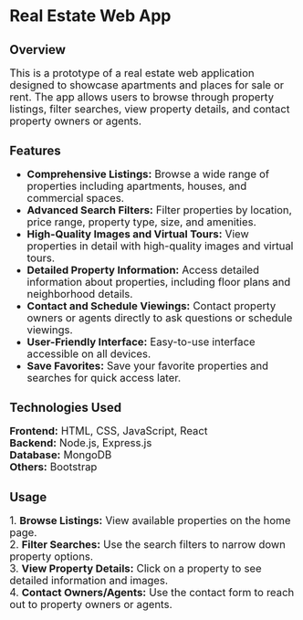 # Real Estate Web App

<h2>Overview</h2>

<p style="font-size:18px;">
This is a prototype of a real estate web application designed to showcase apartments and places for sale or rent. The app allows users to browse through property listings, filter searches, view property details, and contact property owners or agents.
</p>

<h2>Features</h2>

<ul style="font-size:18px;">
  <li><strong>Comprehensive Listings:</strong> Browse a wide range of properties including apartments, houses, and commercial spaces.</li>
  <li><strong>Advanced Search Filters:</strong> Filter properties by location, price range, property type, size, and amenities.</li>
  <li><strong>High-Quality Images and Virtual Tours:</strong> View properties in detail with high-quality images and virtual tours.</li>
  <li><strong>Detailed Property Information:</strong> Access detailed information about properties, including floor plans and neighborhood details.</li>
  <li><strong>Contact and Schedule Viewings:</strong> Contact property owners or agents directly to ask questions or schedule viewings.</li>
  <li><strong>User-Friendly Interface:</strong> Easy-to-use interface accessible on all devices.</li>
  <li><strong>Save Favorites:</strong> Save your favorite properties and searches for quick access later.</li>
</ul>

<h2>Technologies Used</h2>

<p style="font-size:18px;">
<strong>Frontend:</strong> HTML, CSS, JavaScript, React<br>
<strong>Backend:</strong> Node.js, Express.js<br>
<strong>Database:</strong> MongoDB<br>
<strong>Others:</strong> Bootstrap
</p>

<h2>Usage</h2>

<p style="font-size:18px;">
1. <strong>Browse Listings:</strong> View available properties on the home page.<br>
2. <strong>Filter Searches:</strong> Use the search filters to narrow down property options.<br>
3. <strong>View Property Details:</strong> Click on a property to see detailed information and images.<br>
4. <strong>Contact Owners/Agents:</strong> Use the contact form to reach out to property owners or agents.
</p>

